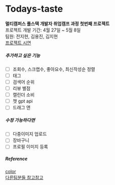 # Todays-taste
**멀티캠퍼스 풀스택 개발자 취업캠프 과정 첫번째 프로젝트**  
프로젝트 개발 기간: 4월 27일 ~ 5월 8일   
팀원: 전지현, 김용진, 김지현   
[프로젝트 시연](https://port-0-todays-taste-4c7jj2blhe0wpv6.sel4.cloudtype.app/articles/product/)





##### 추가하고 싶은 기능
- [ ] 조회수, 스크랩수, 좋아요수, 최신작성순 정렬
- [ ] 태그
- [ ] 검색어 순위
- [ ] 리뷰 별점
- [ ] 캘린더 소비 
- [ ] 챗 gpt api
- [ ] 드래그 앤 
##### 수정 가능하다면
- [ ] 다중이미지 업로드
- [ ] 장바구니 
- [ ] 프로필 이미지 등록
##### Reference
[color](https://colorhunt.co/palette/fff8d6f7e1aea4d0a4617a55)    
[다른팀분들 참고참고](https://hg-edu.notion.site/5ef85483e9d44113aa5da3b23c16b388?v=5e106c01e18f493bbb1113eceb76d84a)
